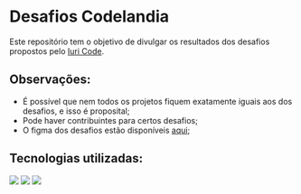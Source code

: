 # Desafios Codelandia

Este repositório tem o objetivo de divulgar os resultados dos desafios propostos pelo <a href="https://github.com/iuricode">Iuri Code</a>.

## Observações:
<ul>
  <li>É possível que nem todos os projetos fiquem exatamente iguais aos dos desafios, e isso é proposital;</li>
  <li>Pode haver contribuintes para certos desafios;</li>
  <li>O figma dos desafios estão disponíveis <a href="https://www.figma.com/file/Yb9IBH56g7T1hdIyZ3BMNO/Desafios---Codel%C3%A2ndia?node-id=624%3A2">aqui</a>;</li>
</ul>

## Tecnologias utilizadas:
<div>
  <img src="https://img.shields.io/badge/HTML5-E34F26?style=for-the-badge&logo=html5&logoColor=white">
  <img src="https://img.shields.io/badge/CSS3-1572B6?style=for-the-badge&logo=css3&logoColor=white">
  <img src="https://img.shields.io/badge/Figma-F24E1E?style=for-the-badge&logo=figma&logoColor=white">
</div>
